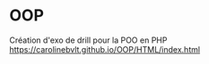 # OOP
Création d'exo de drill pour la POO en PHP
https://carolinebvlt.github.io/OOP/HTML/index.html

